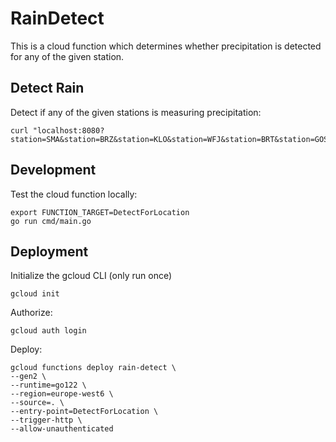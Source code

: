 # RainDetect

This is a cloud function which determines whether precipitation is detected for any of the given station.

## Detect Rain

Detect if any of the given stations is measuring precipitation:
````
curl "localhost:8080?station=SMA&station=BRZ&station=KLO&station=WFJ&station=BRT&station=GOS"
````

## Development

Test the cloud function locally:
````
export FUNCTION_TARGET=DetectForLocation
go run cmd/main.go
````


## Deployment

Initialize the gcloud CLI (only run once)
````
gcloud init
````

Authorize:
````
gcloud auth login
````

Deploy:
````
gcloud functions deploy rain-detect \
--gen2 \
--runtime=go122 \
--region=europe-west6 \
--source=. \
--entry-point=DetectForLocation \
--trigger-http \
--allow-unauthenticated
````